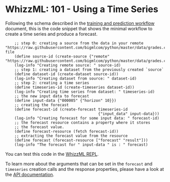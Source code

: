 # WhizzML: 101 - Using a Time Series

Following the schema described in the [training and prediction workflow](workflow.md)
document, this is the code snippet that shows the minimal workflow to
create a time series and produce a forecast.

```
    ;; step 0: creating a source from the data in your remote "https://raw.githubusercontent.com/bigmlcom/python/master/data/grades.csv" file
    (define source-id (create-source {"remote" "https://raw.githubusercontent.com/bigmlcom/python/master/data/grades.csv"}))
    (log-info "Creating remote source: " source-id)
    ;; step 1: creating a dataset from the previously created `source`
    (define dataset-id (create-dataset source-id))
    (log-info "Creating dataset from source: " dataset-id)
    ;; step 2: creating a time series
    (define timeseries-id (create-timeseries dataset-id))
    (log-info "Creating time series from dataset: " timeseries-id)
    ;; the new input data to forecast
    (define input-data {"000005" {"horizon" 10}})
    ;; creating the forecast
    (define forecast-id (create-forecast timeseries-id
                                         {"input_data" input-data}))
    (log-info "Creating forecast for some input data: " forecast-id)
    ;; the forecast resource contains a property where it stores
    ;; the forecast value.
    (define forecast-resource (fetch forecast-id))
    ;; extracting the forecast value from the resource
    (define forecast (forecast-resource ["forecast" "result"]))
    (log-info "The forecast for " input-data " is : " forecast)
```

You can test this code in the [WhizzML REPL](https://bigml.com/labs/repl/).

To learn more about the arguments that can be set in the `forecast` and
`timeseries` creation calls and the response properties, please have a look
at the [API documentation](https://bigml.com/api/).
